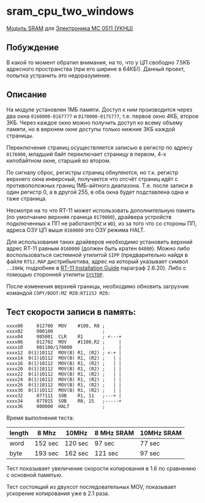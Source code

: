 # sram_cpu_two_windows
[Модуль SRAM](https://zx-pk.ru/threads/29492-alternativnyj-form-faktor-dlya-uknts-rasshirenie/) для [Электроника МС 0511 (УКНЦ)](https://ru.wikipedia.org/wiki/%D0%AD%D0%BB%D0%B5%D0%BA%D1%82%D1%80%D0%BE%D0%BD%D0%B8%D0%BA%D0%B0_%D0%9C%D0%A1_0511)

## Побуждение
В какой то момент обратил внимания, на то, что у ЦП свободно 7.5КБ адресного пространства (при его ширине в 64КБ!).
Данный проект, попытка устранить это недоразумение.

## Описание
На модуле установлен 1МБ памяти.
Доступ к ним производится через два окна `0160000-0167777` и `0170000-0175777`, т.е. первое окно 4КБ, второе 3КБ.
Через каждое окно можно получить доступ ко всему объему памяти, но в верхнем окне доступы только нижние 3КБ каждой страницы.

Переключение страниц осуществляется записью в регистр по адресу `0176000`, младший байт переключает страницу в первом, 4-х килобайтном окне, старший во втором.

По сигналу сброс, регистры страниц обнуляются, но т.к. регистр верхнего окна инверсный, получается что отсчёт страниц идёт с противоположных границ 1МБ-айтного диапазона.
Т.е. после записи в один регистр 0, а в другой 255, в оба окна будет подставлена одна и таже страница.

Несмотря на то что RT-11 может использовать дополнительную память (по умолчанию верхняя граница `0170000`), драйвера устройств подключенных к ПП не работают(`MZ` и `WD`), из за того что со стороны ПП, адреса ОЗУ ЦП выше `0160000` это ОЗУ режима HALT.

Для использования таких драйверов необходимо установить верхний адрес RT-11 равным `0160000` (должен быть кратен `04000`).
Можно либо воспользоваться системной утилитой `SIPP` (предварительно найдя в файле `RTSJ.MAP` дистрибьютива, адрес на который указывает символ `..28KW`, подробнее в [RT-11 Installation Guide](http://bitsavers.informatik.uni-stuttgart.de/pdf/dec/pdp11/rt11/v5.6_Aug91/AA-H376F-TC_RT-11_Installation_Guide_Aug91.pdf) параграф 2.6.20). 
Либо с помощью сторонней утилиты [`SYSTOP`](https://zx-pk.ru/threads/10718-soft-dlya-dvk-pdp11.html?p=932386&viewfull=1#post932386).

После изменения верхней границы, необходимо обновить загрузчик командой `COPY/BOOT:MZ MZ0:RT11SJ MZ0:`

## Тест скорости записи в память:
```
xxxx00     012700  MOV    #100, R0 ;
xxxx02     000100                  ;
xxxx04     005001  CLR    R1       ; <---+
xxxx06     012702  MOV    #1100,R2 ;     |
xxxx10     001100/170000           ;     |
xxxx12  0(1)10112  MOV(B) R1, (R2) ; <-+ |
xxxx14  0(1)10112  MOV(B) R1, (R2) ;   | |
xxxx16  0(1)10112  MOV(B) R1, (R2) ;   | |
xxxx20  0(1)10112  MOV(B) R1, (R2) ;   | |
xxxx22  0(1)10112  MOV(B) R1, (R2) ;   | |
xxxx24  0(1)10112  MOV(B) R1, (R2) ;   | |
xxxx26  0(1)10112  MOV(B) R1, (R2) ;   | |
xxxx30  0(1)10112  MOV(B) R1, (R2) ;   | |
xxxx32     077111  SOB    R1, 11   ;---+ |
xxxx34     077015  SOB    R0, 15   ;-----+
xxxx36     000000  HALT            ;
```
Время выполнения теста:

length |  8 Mhz  |   10MHz   |8 MHz SRAM| 10MHz SRAM
-------|---------|-----------|---------|-----------
word   | 152 sec | 120 sec   | 97 sec  | 77 sec
byte   | 193 sec | 162 sec   | 121 sec | 97 sec

Тест показывает увеличение скорости копирования в 1.6 по сравнению с основной
памятью.

Тест состоящий из двухсот последовательных MOV, показывает ускорение
копирования уже в 2.1 раза.
